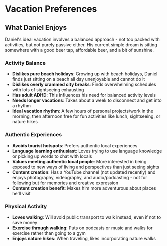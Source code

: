 # Vacation Preferences

## What Daniel Enjoys

Daniel's ideal vacation involves a balanced approach - not too packed with activities, but not purely passive either. His current simple dream is sitting somewhere with a good beer tap, affordable beer, and a bit of sunshine.

### Activity Balance

- **Dislikes pure beach holidays**: Growing up with beach holidays, Daniel finds just sitting on a beach all day unenjoyable and cannot do it
- **Dislikes overly crammed city breaks**: Finds overwhelming schedules with lots of sightseeing exhausting
- **Has adult ADHD**: This influences his need for balanced activity levels
- **Needs longer vacations**: Takes about a week to disconnect and get into a rhythm
- **Ideal vacation rhythm**: A few hours of personal projects/work in the morning, then afternoon free for fun activities like lunch, sightseeing, or nature hikes

### Authentic Experiences

- **Avoids tourist hotspots**: Prefers authentic local experiences
- **Language learning enthusiast**: Loves trying to use language knowledge or picking up words to chat with locals
- **Values meeting authentic local people**: More interested in being exposed to new ways of living and perspectives than just seeing sights
- **Content creation**: Has a YouTube channel (not updated recently) and enjoys photography, videography, and audio/podcasting - not for following but for memories and creative expression
- **Content creation benefit**: Makes him more adventurous about places he'll visit

### Physical Activity

- **Loves walking**: Will avoid public transport to walk instead, even if not to save money
- **Exercise through walking**: Puts on podcasts or music and walks for exercise rather than going to a gym
- **Enjoys nature hikes**: When traveling, likes incorporating nature walks
